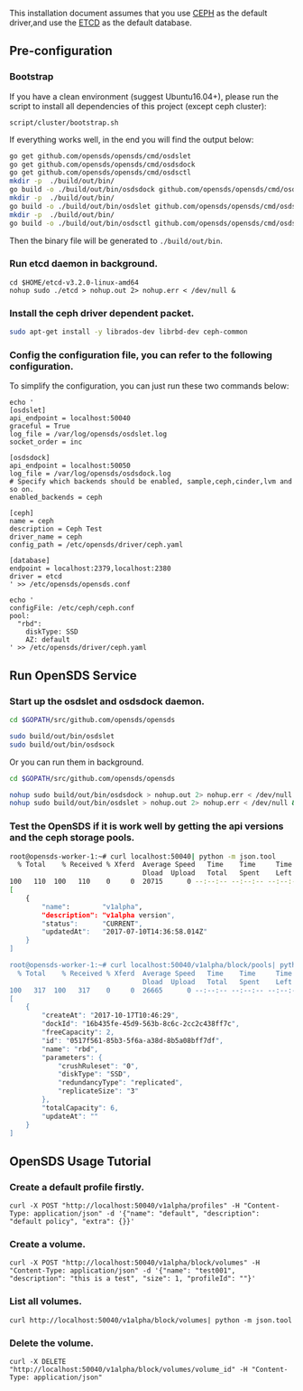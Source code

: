 This installation document assumes that you use [CEPH](https://github.com/ceph/ceph) as the default driver,and use the [ETCD](https://github.com/coreos/etcd) as the default database.

## Pre-configuration

### Bootstrap
If you have a clean environment (suggest Ubuntu16.04+), please run the script
to install all dependencies of this project (except ceph cluster):
```
script/cluster/bootstrap.sh
```

If everything works well, in the end you will find the output below:
```bash
go get github.com/opensds/opensds/cmd/osdslet
go get github.com/opensds/opensds/cmd/osdsdock
go get github.com/opensds/opensds/cmd/osdsctl
mkdir -p  ./build/out/bin/
go build -o ./build/out/bin/osdsdock github.com/opensds/opensds/cmd/osdsdock
mkdir -p  ./build/out/bin/
go build -o ./build/out/bin/osdslet github.com/opensds/opensds/cmd/osdslet
mkdir -p  ./build/out/bin/
go build -o ./build/out/bin/osdsctl github.com/opensds/opensds/cmd/osdsctl
```
Then the binary file will be generated to ```./build/out/bin```.

### Run etcd daemon in background.
```
cd $HOME/etcd-v3.2.0-linux-amd64
nohup sudo ./etcd > nohup.out 2> nohup.err < /dev/null &
```

### Install the ceph driver dependent packet.
```bash
sudo apt-get install -y librados-dev librbd-dev ceph-common
```

### Config the configuration file, you can refer to the following configuration.
To simplify the configuration, you can just run these two commands below:
```
echo '
[osdslet]
api_endpoint = localhost:50040
graceful = True
log_file = /var/log/opensds/osdslet.log
socket_order = inc

[osdsdock]
api_endpoint = localhost:50050
log_file = /var/log/opensds/osdsdock.log
# Specify which backends should be enabled, sample,ceph,cinder,lvm and so on.
enabled_backends = ceph

[ceph]
name = ceph
description = Ceph Test
driver_name = ceph
config_path = /etc/opensds/driver/ceph.yaml

[database]
endpoint = localhost:2379,localhost:2380
driver = etcd
' >> /etc/opensds/opensds.conf

echo '
configFile: /etc/ceph/ceph.conf
pool:
  "rbd":
    diskType: SSD
    AZ: default
' >> /etc/opensds/driver/ceph.yaml
```

## Run OpenSDS Service

### Start up the osdslet and osdsdock daemon. 
```bash
cd $GOPATH/src/github.com/opensds/opensds

sudo build/out/bin/osdslet
sudo build/out/bin/osdsock
```
Or you can run them in background.
```bash
cd $GOPATH/src/github.com/opensds/opensds

nohup sudo build/out/bin/osdsdock > nohup.out 2> nohup.err < /dev/null &
nohup sudo build/out/bin/osdslet > nohup.out 2> nohup.err < /dev/null &
```

### Test the OpenSDS if it is work well by getting the api versions and the ceph storage pools.
```bash
root@opensds-worker-1:~# curl localhost:50040| python -m json.tool
  % Total    % Received % Xferd  Average Speed   Time    Time     Time  Current
                                 Dload  Upload   Total   Spent    Left  Speed
100   110  100   110    0     0  20715      0 --:--:-- --:--:-- --:--:-- 22000
[
    {
		"name":        "v1alpha",
		"description": "v1alpha version",
		"status":      "CURRENT",
		"updatedAt":   "2017-07-10T14:36:58.014Z"
    }
]

root@opensds-worker-1:~# curl localhost:50040/v1alpha/block/pools| python -m json.tool
  % Total    % Received % Xferd  Average Speed   Time    Time     Time  Current
                                 Dload  Upload   Total   Spent    Left  Speed
100   317  100   317    0     0  26665      0 --:--:-- --:--:-- --:--:-- 28818
[
    {
        "createAt": "2017-10-17T10:46:29",
        "dockId": "16b435fe-45d9-563b-8c6c-2cc2c438ff7c",
        "freeCapacity": 2,
        "id": "0517f561-85b3-5f6a-a38d-8b5a08bff7df",
        "name": "rbd",
        "parameters": {
            "crushRuleset": "0",
            "diskType": "SSD",
            "redundancyType": "replicated",
            "replicateSize": "3"
        },
        "totalCapacity": 6,
        "updateAt": ""
    }
]
```

## OpenSDS Usage Tutorial

### Create a default profile firstly.
```
curl -X POST "http://localhost:50040/v1alpha/profiles" -H "Content-Type: application/json" -d '{"name": "default", "description": "default policy", "extra": {}}'
```

### Create a volume.
```
curl -X POST "http://localhost:50040/v1alpha/block/volumes" -H "Content-Type: application/json" -d '{"name": "test001", "description": "this is a test", "size": 1, "profileId": ""}'
```

### List all volumes.
```
curl http://localhost:50040/v1alpha/block/volumes| python -m json.tool
```

### Delete the volume.
```
curl -X DELETE "http://localhost:50040/v1alpha/block/volumes/volume_id" -H "Content-Type: application/json"
```
